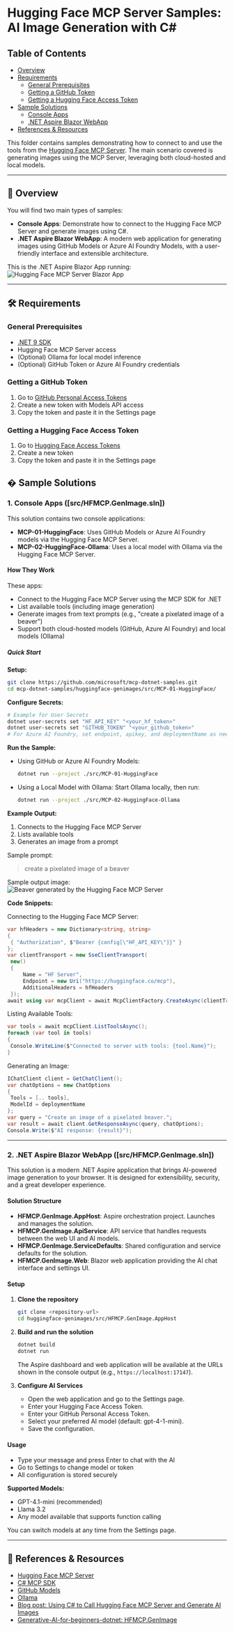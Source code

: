 
# Hugging Face MCP Server Samples: AI Image Generation with C#

## Table of Contents

- [Overview](#-overview)
- [Requirements](#-requirements)
  - [General Prerequisites](#general-prerequisites)
  - [Getting a GitHub Token](#getting-a-github-token)
  - [Getting a Hugging Face Access Token](#getting-a-hugging-face-access-token)
- [Sample Solutions](#️-sample-solutions)
  - [Console Apps](#1-console-apps-src-hfmcpgenimagesln)
  - [.NET Aspire Blazor WebApp](#2-net-aspire-blazor-webapp-src-hfmcpgenimagesln)
- [References & Resources](#-references--resources)

This folder contains samples demonstrating how to connect to and use the tools from the [Hugging Face MCP Server](https://huggingface.co/settings/mcp). The main scenario covered is generating images using the MCP Server, leveraging both cloud-hosted and local models.

---

## 🚀 Overview

You will find two main types of samples:

- **Console Apps**: Demonstrate how to connect to the Hugging Face MCP Server and generate images using C#.
- **.NET Aspire Blazor WebApp**: A modern web application for generating images using GitHub Models or Azure AI Foundry Models, with a user-friendly interface and extensible architecture.

This is the .NET Aspire Blazor App running:
![Hugging Face MCP Server Blazor App](./images/HFMCP-Demo01.gif)    

---

## 🛠️ Requirements

### General Prerequisites

- [.NET 9 SDK](https://dotnet.microsoft.com/download/dotnet/9.0)
- Hugging Face MCP Server access
- (Optional) Ollama for local model inference
- (Optional) GitHub Token or Azure AI Foundry credentials

### Getting a GitHub Token

1. Go to [GitHub Personal Access Tokens](https://github.com/settings/personal-access-tokens/new)
2. Create a new token with Models API access
3. Copy the token and paste it in the Settings page

### Getting a Hugging Face Access Token

1. Go to [Hugging Face Access Tokens](https://huggingface.co/settings/tokens)
2. Create a new token
3. Copy the token and paste it in the Settings page

## �️ Sample Solutions

### 1. Console Apps ([src/HFMCP.GenImage.sln])

This solution contains two console applications:

- **MCP-01-HuggingFace**: Uses GitHub Models or Azure AI Foundry models via the Hugging Face MCP Server.
- **MCP-02-HuggingFace-Ollama**: Uses a local model with Ollama via the Hugging Face MCP Server.

#### How They Work

These apps:

- Connect to the Hugging Face MCP Server using the MCP SDK for .NET
- List available tools (including image generation)
- Generate images from text prompts (e.g., "create a pixelated image of a beaver")
- Support both cloud-hosted models (GitHub, Azure AI Foundry) and local models (Ollama)

##### Quick Start

**Setup:**

   ```bash
   git clone https://github.com/microsoft/mcp-dotnet-samples.git
   cd mcp-dotnet-samples/huggingface-genimages/src/MCP-01-HuggingFace/
   ```

**Configure Secrets:**

   ```bash
   # Example for User Secrets
   dotnet user-secrets set "HF_API_KEY" "<your_hf_token>"
   dotnet user-secrets set "GITHUB_TOKEN" "<your_github_token>"
   # For Azure AI Foundry, set endpoint, apikey, and deploymentName as needed
   ```

**Run the Sample:**

- Using GitHub or Azure AI Foundry Models:

   ```bash
   dotnet run --project ./src/MCP-01-HuggingFace
   ```

- Using a Local Model with Ollama:
  Start Ollama locally, then run:

  ```bash
  dotnet run --project ./src/MCP-02-HuggingFace-Ollama
  ```

**Example Output:**

1. Connects to the Hugging Face MCP Server
2. Lists available tools
3. Generates an image from a prompt

Sample prompt:
> create a pixelated image of a beaver

Sample output image:
![Beaver generated by the Hugging Face MCP Server](./images/gen%20image%20beaver.png)

**Code Snippets:**

Connecting to the Hugging Face MCP Server:

   ```csharp
   var hfHeaders = new Dictionary<string, string>
   {
   	{ "Authorization", $"Bearer {config[\"HF_API_KEY\"]}" }
   };
   var clientTransport = new SseClientTransport(
   	new()
   	{
   		Name = "HF Server",
   		Endpoint = new Uri("https://huggingface.co/mcp"),
   		AdditionalHeaders = hfHeaders
   	});
   await using var mcpClient = await McpClientFactory.CreateAsync(clientTransport);
   ```

Listing Available Tools:

   ```csharp
   var tools = await mcpClient.ListToolsAsync();
   foreach (var tool in tools)
   {
   	Console.WriteLine($"Connected to server with tools: {tool.Name}");
   }
   ```

Generating an Image:

   ```csharp
   IChatClient client = GetChatClient();
   var chatOptions = new ChatOptions
   {
   	Tools = [.. tools],
   	ModelId = deploymentName
   };
   var query = "Create an image of a pixelated beaver.";
   var result = await client.GetResponseAsync(query, chatOptions);
   Console.Write($"AI response: {result}");
   ```
---

### 2. .NET Aspire Blazor WebApp ([src/HFMCP.GenImage.sln])

This solution is a modern .NET Aspire application that brings AI-powered image generation to your browser. It is designed for extensibility, security, and a great developer experience.

#### Solution Structure

- **HFMCP.GenImage.AppHost**: Aspire orchestration project. Launches and manages the solution.
- **HFMCP.GenImage.ApiService**: API service that handles requests between the web UI and AI models.
- **HFMCP.GenImage.ServiceDefaults**: Shared configuration and service defaults for the solution.
- **HFMCP.GenImage.Web**: Blazor web application providing the AI chat interface and settings UI.

#### Setup

1. **Clone the repository**

   ```bash
   git clone <repository-url>
   cd huggingface-genimages/src/HFMCP.GenImage.AppHost
   ```

1. **Build and run the solution**

   ```bash
   dotnet build
   dotnet run
   ```

   The Aspire dashboard and web application will be available at the URLs shown in the console output (e.g., `https://localhost:17147`).

1. **Configure AI Services**

   - Open the web application and go to the Settings page.
   - Enter your Hugging Face Access Token.
   - Enter your GitHub Personal Access Token.
   - Select your preferred AI model (default: gpt-4-1-mini).
   - Save the configuration.

#### Usage

- Type your message and press Enter to chat with the AI
- Go to Settings to change model or token
- All configuration is stored securely

**Supported Models:**

- GPT-4.1-mini (recommended)
- Llama 3.2
- Any model available that supports function calling

You can switch models at any time from the Settings page.

---

## 🔗 References & Resources

- [Hugging Face MCP Server](https://huggingface.co/settings/mcp)
- [C# MCP SDK](https://github.com/modelcontextprotocol/csharp-sdk)
- [GitHub Models](https://github.com/marketplace?type=models)
- [Ollama](https://ollama.com/)
- [Blog post: Using C# to Call Hugging Face MCP Server and Generate AI Images](https://elbruno.com/2025/07/21/%f0%9f%a4%96-using-c-to-call-hugging-face-mcp-server-and-generate-ai-images/)
- [Generative-AI-for-beginners-dotnet: HFMCP.GenImage](https://github.com/microsoft/Generative-AI-for-beginners-dotnet/tree/main/05-AppCreatedWithGenAI/HFMCP.GenImage)
